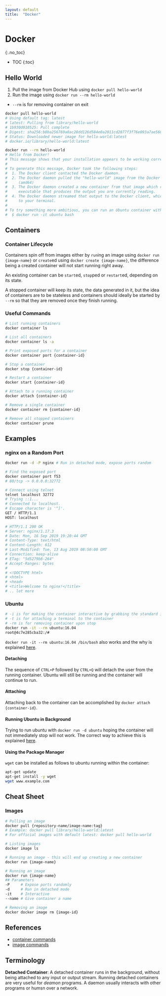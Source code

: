 ```yaml
---
layout: default
title:  "Docker"
---
```


# Docker
{:.no_toc}

* TOC
{:toc}

## Hello World

1. Pull the image from Docker Hub using `docker pull hello-world`
1. Run the image using `docker run --rm hello-world`
  - `--rm` is for removing container on exit

```bash
docker pull hello-world
# Using default tag: latest
# latest: Pulling from library/hello-world
# 1b930d010525: Pull complete 
# Digest: sha256:b8ba256769a0ac28dd126d584e0a2011cd2877f3f76e093a7ae560f2a5301c00
# Status: Downloaded newer image for hello-world:latest
# docker.io/library/hello-world:latest

docker run --rm hello-world
# Hello from Docker!
# This message shows that your installation appears to be working correctly.
# 
# To generate this message, Docker took the following steps:
#  1. The Docker client contacted the Docker daemon.
#  2. The Docker daemon pulled the "hello-world" image from the Docker Hub.
#     (amd64)
#  3. The Docker daemon created a new container from that image which runs the
#     executable that produces the output you are currently reading.
#  4. The Docker daemon streamed that output to the Docker client, which sent it
#     to your terminal.
# 
# To try something more ambitious, you can run an Ubuntu container with:
#  $ docker run -it ubuntu bash
```

## Containers
### Container Lifecycle
Containers spin off from images either by `run`ing an image using `docker run {image-name}` or `create`ed using `docker create {image-name}`, the difference being a created container will not start running right away.  

An existing container can be `start`ed, `stop`ped or `restart`ed, depending on its state.

A stopped container will keep its state, the data generated in it, but the idea of containers are to be stateless and containers should ideally be started by `--rm` so that they are removed once they finish running.

### Useful Commands

```bash
# List running containers
docker container ls

# List all containers
docker container ls -a

# Print exposed ports for a container
docker container port {container-id}

# Stop a container 
docker stop {container-id}

# Restart a container
docker start {container-id}

# Attach to a running container
docker attach {container-id}

# Remove a single container
docker container rm {container-id}

# Remove all stopped containers
docker container prune
```

## Examples
### nginx on a Random Port

```bash
docker run -d -P nginx # Run in detached mode, expose ports random

# Find the exposed port
docker container port f53
# 80/tcp -> 0.0.0.0:32772

# Connect using telnet
telnet localhost 32772
# Trying ::1...
# Connected to localhost.
# Escape character is '^]'.
GET / HTTP/1.1
HOST: localhost

# HTTP/1.1 200 OK
# Server: nginx/1.17.3
# Date: Mon, 16 Sep 2019 19:20:44 GMT
# Content-Type: text/html
# Content-Length: 612
# Last-Modified: Tue, 13 Aug 2019 08:50:00 GMT
# Connection: keep-alive
# ETag: "5d5279b8-264"
# Accept-Ranges: bytes
# 
# <!DOCTYPE html>
# <html>
# <head>
# <title>Welcome to nginx!</title>
# .. lot more
```

### Ubuntu

```bash
# -i is for making the container interactive by grabbing the standard in
# -t is for attaching a terminal to the container
# -rm is for removing container upon stop
docker run -it --rm ubuntu:16.04
root@4c7e285cba32:/#
```

`docker run -it --rm ubuntu:16.04 /bin/bash` also works and the why is explained [here](https://askubuntu.com/a/938872).

#### Detaching
The sequence of `CTRL+P` followed by `CTRL+Q` will detach the user from the running container. Ubuntu will still be running and the container will continue to run.

#### Attaching
Attaching back to the container can be accomplished by `docker attach {container-id}`.

#### Running Ubuntu in Background
Trying to run ubuntu with `docker run -d ubuntu` hoping the container will not immediately stop will not work. The correct way to achieve this is explained [here](https://stackoverflow.com/a/36872226/1173112).

#### Using the Package Manager
`wget` can be installed as follows to ubuntu running within the container:

```bash
apt-get update
apt-get install -y wget
wget www.example.com
```

## Cheat Sheet
### Images

```bash
# Pulling an image
docker pull {repository-name/image-name:tag}
# Example: docker pull library/hello-world:latest
# For official images with default latest: docker pull hello-world

# Listing images
docker image ls

# Running an image - this will end up creating a new container
docker run {image-name}

# Running an image
docker run {image-name}
## Parameters
-P     # Expose ports randomly
-d     # Run in detached mode
-it    # Interactive 
--name # Give container a name

# Removing an image
docker docker image rm {image-id}
```


## References
- [container commands](https://docs.docker.com/engine/reference/commandline/container/)
- [image commands](https://docs.docker.com/engine/reference/commandline/image/)

## Terminology
__Detached Container__: A detached container runs in the background, without being attached to any input or output stream. Running detached containers are very useful for _deamon_ programs. A daemon usually interacts with other programs or humsn over a network. 